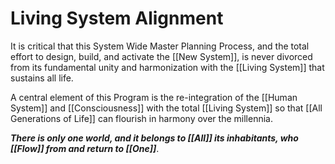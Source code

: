 # Living System Alignment

It is critical that this System Wide Master Planning Process, and the total effort to design, build, and activate the [[New System]], is never divorced from its fundamental unity and harmonization with the [[Living System]] that sustains all life. 

A central element of this Program is the re-integration of the [[Human System]] and [[Consciousness]] with the total [[Living System]] so that [[All Generations of Life]] can flourish in harmony over the millennia. 

**_There is only one world, and it belongs to [[All]] its inhabitants, who [[Flow]] from and return to [[One]]_**. 